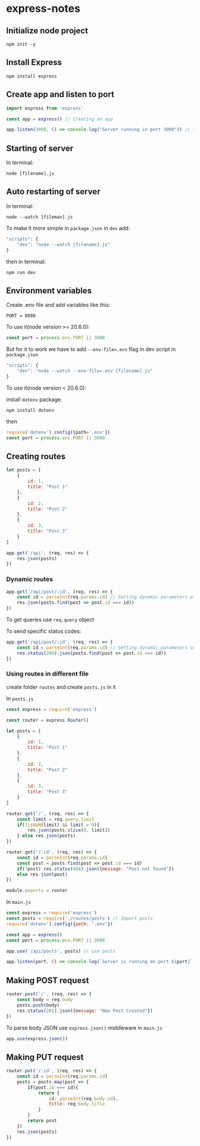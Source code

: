 # express-notes

## Initialize node project
```
npm init -y
```

## Install Express
```
npm install express
```

## Create app and listen to port
```js
import express from 'express'

const app = express() // Creating an app

app.listen(3000, () => console.log("Server running in port 3000")) // starting server at port: 3000
```

## Starting of server

In terminal:

```
node [filename].js
```

## Auto restarting of server

In terminal:

```
node --watch [fileman].js
```
To make it more simple in `package.json` in `dev` add:
```js
"scripts": {
    "dev": "node --watch [filename].js"
}
```

then in terminal:

```
npm run dev
```

## Environment variables
Create .env file and add variables like this:
```
PORT = 8080
```
To use it(node version >= 20.6.0):
```js
const port = process.env.PORT || 3000
```
But for it to work we have to add `--env-file=.env` flag in dev script in `package.json`
```js
"scripts": {
    "dev": "node --watch --env-file=.env [filename].js"
}
```
To use it(node version < 20.6.0):

install `dotenv` package:
```
npm install dotenv
```
then

```js
require('dotenv').config({path='.env'})
const port = process.env.PORT || 3000
```

## Creating routes

```js
let posts = [
    {
        id: 1,
        title: "Post 1"
    },
    {
        id: 2,
        title: "Post 2"
    },
    {
        id: 3,
        title: "Post 3"
    }
]

app.get('/api', (req, res) => {
    res.json(posts)
})
```

### Dynamic routes

```js
app.get('/api/post/:id', (req, res) => {
    const id = parseInt(req.params.id) // Getting dynamic parameters using req.params objects
    res.json(posts.find(post => post.id === id))
})
```

To get queries use `req.query` object

To send specific status codes:

```js
app.get('/api/post/:id', (req, res) => {
    const id = parseInt(req.params.id) // Getting dynamic parameters using req.params objects
    res.status(200).json(posts.find(post => post.id === id))
})
```

### Using routes in different file

create folder `routes` and create `posts.js` in it

In `posts.js`

```js
const express = require('express')

const router = express.Router()

let posts = [
    {
        id: 1,
        title: "Post 1"
    },
    {
        id: 2,
        title: "Post 2"
    },
    {
        id: 3,
        title: "Post 3"
    }
]

router.get('/', (req, res) => {
    const limit = req.query.limit
    if(!isNaN(limit) && limit > 0){
        res.json(posts.slice(0, limit))
    } else res.json(posts)
})

router.get('/:id', (req, res) => {
    const id = parseInt(req.params.id)
    const post = posts.find(post => post.id === id)
    if(!post) res.status(404).json({message: "Post not found"})
    else res.json(post)
})

module.exports = router
```

In `main.js`

```js
const express = require('express')
const posts = require('./routes/posts') // Import posts
require('dotenv').config({path: '.env'})

const app = express()
const port = process.env.PORT || 3000

app.use('/api/posts', posts) // use posts

app.listen(port, () => console.log(`Server is running on port ${port}`))
```

## Making POST request

```js
router.post('/', (req, res) => {
    const body = req.body
    posts.push(body)
    res.status(201).json({message: "New Post Created"})
})
```

To parse body JSON use `express.json()` middleware in `main.js`

```js
app.use(express.json())
```

## Making PUT request

```js
router.put('/:id', (req, res) => {
    const id = parseInt(req.params.id)
    posts = posts.map(post => {
        if(post.id === id){
            return {
                id: parseInt(req.body.id),
                title: req.body.title
            }
        }
        return post
    })
    res.json(posts)
})
```

